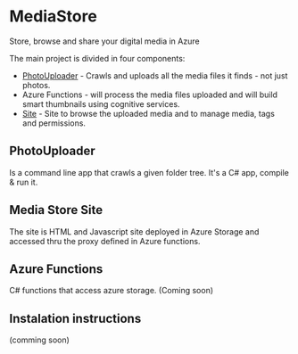 # MediaStore
Store, browse and share your digital media in Azure

The main project is divided in four components:
- [PhotoUploader](./PhotoUploader) - Crawls and uploads all the media files it finds - not just photos.
- Azure Functions - will process the media files uploaded and will build smart thumbnails using cognitive services.
- [Site](./MediaStoreSite) - Site to browse the uploaded media and to manage media, tags and permissions.

## PhotoUploader

Is a command line app that crawls a given folder tree.
It's a C# app, compile & run it.

## Media Store Site

The site is HTML and Javascript site deployed in Azure Storage and accessed thru the proxy defined in Azure functions.

## Azure Functions

C# functions that access azure storage. 
(Coming soon)

## Instalation instructions

(comming soon)